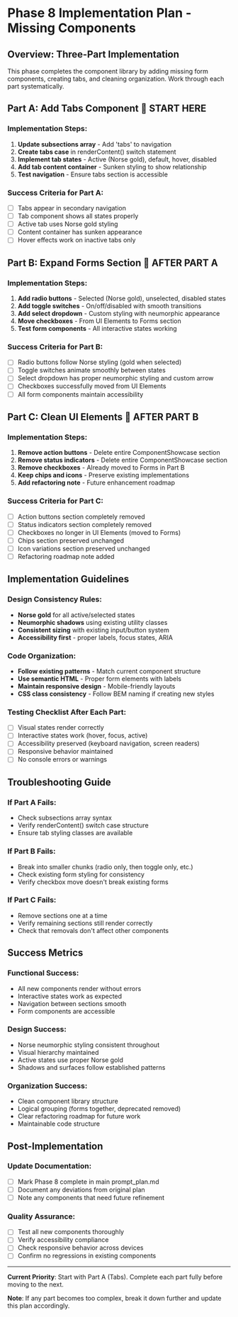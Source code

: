 # Phase 8 Implementation Plan - Missing Components

## Overview: Three-Part Implementation

This phase completes the component library by adding missing form components, creating tabs, and cleaning organization. Work through each part systematically.

## Part A: Add Tabs Component 🔄 START HERE

### Implementation Steps:
1. **Update subsections array** - Add 'tabs' to navigation
2. **Create tabs case** in renderContent() switch statement  
3. **Implement tab states** - Active (Norse gold), default, hover, disabled
4. **Add tab content container** - Sunken styling to show relationship
5. **Test navigation** - Ensure tabs section is accessible

### Success Criteria for Part A:
- [ ] Tabs appear in secondary navigation
- [ ] Tab component shows all states properly
- [ ] Active tab uses Norse gold styling
- [ ] Content container has sunken appearance
- [ ] Hover effects work on inactive tabs only

## Part B: Expand Forms Section 🔄 AFTER PART A

### Implementation Steps:
1. **Add radio buttons** - Selected (Norse gold), unselected, disabled states
2. **Add toggle switches** - On/off/disabled with smooth transitions  
3. **Add select dropdown** - Custom styling with neumorphic appearance
4. **Move checkboxes** - From UI Elements to Forms section
5. **Test form components** - All interactive states working

### Success Criteria for Part B:
- [ ] Radio buttons follow Norse styling (gold when selected)
- [ ] Toggle switches animate smoothly between states
- [ ] Select dropdown has proper neumorphic styling and custom arrow
- [ ] Checkboxes successfully moved from UI Elements
- [ ] All form components maintain accessibility

## Part C: Clean UI Elements 🔄 AFTER PART B

### Implementation Steps:
1. **Remove action buttons** - Delete entire ComponentShowcase section
2. **Remove status indicators** - Delete entire ComponentShowcase section  
3. **Remove checkboxes** - Already moved to Forms in Part B
4. **Keep chips and icons** - Preserve existing implementations
5. **Add refactoring note** - Future enhancement roadmap

### Success Criteria for Part C:
- [ ] Action buttons section completely removed
- [ ] Status indicators section completely removed
- [ ] Checkboxes no longer in UI Elements (moved to Forms)
- [ ] Chips section preserved unchanged
- [ ] Icon variations section preserved unchanged
- [ ] Refactoring roadmap note added

## Implementation Guidelines

### Design Consistency Rules:
- **Norse gold** for all active/selected states
- **Neumorphic shadows** using existing utility classes
- **Consistent sizing** with existing input/button system
- **Accessibility first** - proper labels, focus states, ARIA

### Code Organization:
- **Follow existing patterns** - Match current component structure
- **Use semantic HTML** - Proper form elements with labels
- **Maintain responsive design** - Mobile-friendly layouts
- **CSS class consistency** - Follow BEM naming if creating new styles

### Testing Checklist After Each Part:
- [ ] Visual states render correctly
- [ ] Interactive states work (hover, focus, active)
- [ ] Accessibility preserved (keyboard navigation, screen readers)
- [ ] Responsive behavior maintained
- [ ] No console errors or warnings

## Troubleshooting Guide

### If Part A Fails:
- Check subsections array syntax
- Verify renderContent() switch case structure
- Ensure tab styling classes are available

### If Part B Fails:
- Break into smaller chunks (radio only, then toggle only, etc.)
- Check existing form styling for consistency
- Verify checkbox move doesn't break existing forms

### If Part C Fails:
- Remove sections one at a time
- Verify remaining sections still render correctly
- Check that removals don't affect other components

## Success Metrics

### Functional Success:
- All new components render without errors
- Interactive states work as expected
- Navigation between sections smooth
- Form components are accessible

### Design Success:
- Norse neumorphic styling consistent throughout
- Visual hierarchy maintained
- Active states use proper Norse gold
- Shadows and surfaces follow established patterns

### Organization Success:
- Clean component library structure
- Logical grouping (forms together, deprecated removed)
- Clear refactoring roadmap for future work
- Maintainable code structure

## Post-Implementation

### Update Documentation:
- [ ] Mark Phase 8 complete in main prompt_plan.md
- [ ] Document any deviations from original plan
- [ ] Note any components that need future refinement

### Quality Assurance:
- [ ] Test all new components thoroughly
- [ ] Verify accessibility compliance
- [ ] Check responsive behavior across devices
- [ ] Confirm no regressions in existing components

---

**Current Priority**: Start with Part A (Tabs). Complete each part fully before moving to the next.

**Note**: If any part becomes too complex, break it down further and update this plan accordingly.